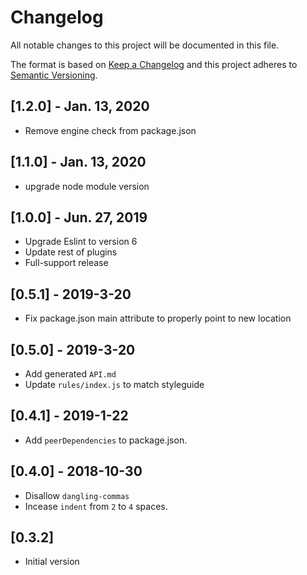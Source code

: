 # Changelog
All notable changes to this project will be documented in this file.

The format is based on [Keep a Changelog](http://keepachangelog.com/en/1.0.0/)
and this project adheres to [Semantic Versioning](http://semver.org/spec/v2.0.0.html).

## [1.2.0] - Jan. 13, 2020
- Remove engine check from package.json

## [1.1.0] - Jan. 13, 2020
- upgrade node module version

## [1.0.0] - Jun. 27, 2019
- Upgrade Eslint to version 6
- Update rest of plugins
- Full-support release

## [0.5.1] - 2019-3-20
- Fix package.json main attribute to properly point to new location

## [0.5.0] - 2019-3-20
- Add generated `API.md`
- Update `rules/index.js` to match styleguide

## [0.4.1] - 2019-1-22
- Add `peerDependencies` to package.json.

## [0.4.0] - 2018-10-30
- Disallow `dangling-commas`
- Incease `indent` from `2` to `4` spaces.

## [0.3.2]
- Initial version
